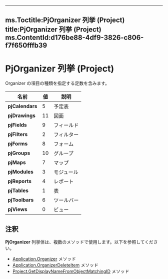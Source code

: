

---
ms.Toctitle:PjOrganizer 列挙 (Project)
title:PjOrganizer 列挙 (Project)
ms.ContentId:d176be88-4df9-3826-c806-f7f650fffb39
---
# PjOrganizer 列挙 (Project)




Organizer の項目の種類を指定する定数を含みます。

|**名前**|**値**|**説明**|
|---|---|---|
|**pjCalendars**|5|予定表|
|**pjDrawings**|11|図面|
|**pjFields**|9|フィールド|
|**pjFilters**|2|フィルター|
|**pjForms**|8|フォーム|
|**pjGroups**|10|グループ|
|**pjMaps**|7|マップ|
|**pjModules**|3|モジュール|
|**pjReports**|4|レポート|
|**pjTables**|1|表|
|**pjToolbars**|6|ツールバー|
|**pjViews**|0|ビュー|



## 注釈
**PjOrganizer** 列挙体は、複数のメソッドで使用します。以下を参照してください。

- [Application.Organizer](4269290c-7be9-a0af-526d-bde73114c24b.md) メソッド
- [Application.OrganizerDeleteItem](7c243672-0e31-e224-eadd-3545f7efcde4.md) メソッド
- [Project.GetDisplayNameFromObjectMatchingID](5e535f7b-fbd9-2989-57ed-583f491a448b.md) メソッド





